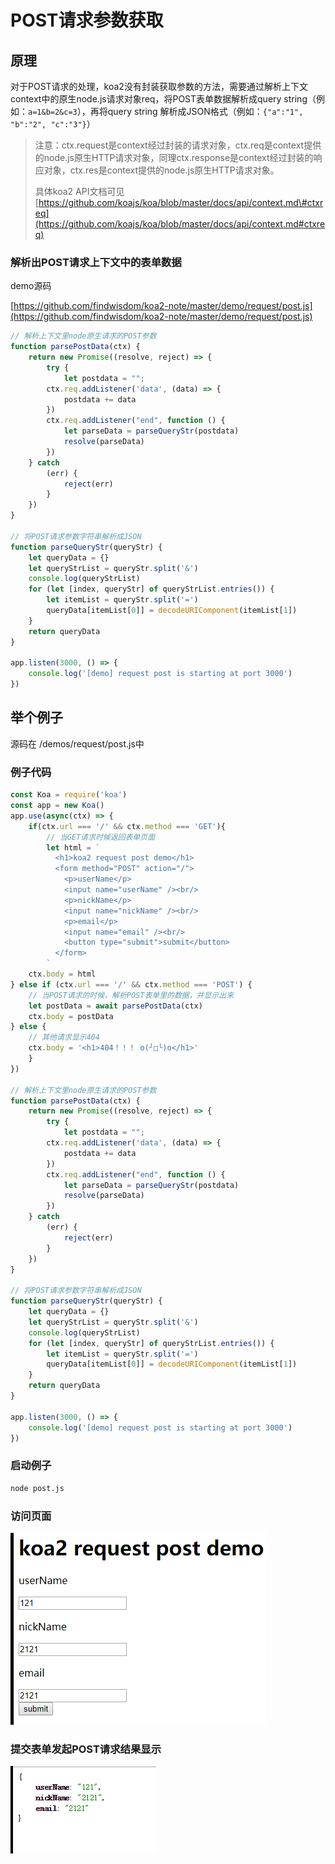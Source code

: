# POST请求参数获取

## 原理

对于POST请求的处理，koa2没有封装获取参数的方法，需要通过解析上下文context中的原生node.js请求对象req，将POST表单数据解析成query string（例如：`a=1&b=2&c=3`），再将query string 解析成JSON格式（例如：`{"a":"1", "b":"2", "c":"3"}`）

> 注意：ctx.request是context经过封装的请求对象，ctx.req是context提供的node.js原生HTTP请求对象，同理ctx.response是context经过封装的响应对象，ctx.res是context提供的node.js原生HTTP请求对象。
>
> 具体koa2 API文档可见 [https://github.com/koajs/koa/blob/master/docs/api/context.md\#ctxreq](https://github.com/koajs/koa/blob/master/docs/api/context.md#ctxreq)

### 解析出POST请求上下文中的表单数据

demo源码

[https://github.com/findwisdom/koa2-note/master/demo/request/post.js](https://github.com/findwisdom/koa2-note/master/demo/request/post.js)

```js
// 解析上下文里node原生请求的POST参数
function parsePostData(ctx) {
    return new Promise((resolve, reject) => {
        try {
            let postdata = "";
        ctx.req.addListener('data', (data) => {
            postdata += data
        })
        ctx.req.addListener("end", function () {
            let parseData = parseQueryStr(postdata)
            resolve(parseData)
        })
    } catch
        (err) {
            reject(err)
        }
    })
}

// 将POST请求参数字符串解析成JSON
function parseQueryStr(queryStr) {
    let queryData = {}
    let queryStrList = queryStr.split('&')
    console.log(queryStrList)
    for (let [index, queryStr] of queryStrList.entries()) {
        let itemList = queryStr.split('=')
        queryData[itemList[0]] = decodeURIComponent(itemList[1])
    }
    return queryData
}

app.listen(3000, () => {
    console.log('[demo] request post is starting at port 3000')
})
```

## 举个例子

源码在 /demos/request/post.js中

### 例子代码

```js
const Koa = require('koa')
const app = new Koa()
app.use(async(ctx) => {
    if(ctx.url === '/' && ctx.method === 'GET'){
        // 当GET请求时候返回表单页面
        let html = `
          <h1>koa2 request post demo</h1>
          <form method="POST" action="/">
            <p>userName</p>
            <input name="userName" /><br/>
            <p>nickName</p>
            <input name="nickName" /><br/>
            <p>email</p>
            <input name="email" /><br/>
            <button type="submit">submit</button>
          </form>
        `
    ctx.body = html
} else if (ctx.url === '/' && ctx.method === 'POST') {
    // 当POST请求的时候，解析POST表单里的数据，并显示出来
    let postData = await parsePostData(ctx)
    ctx.body = postData
} else {
    // 其他请求显示404
    ctx.body = '<h1>404！！！ o(╯□╰)o</h1>'
    }
})

// 解析上下文里node原生请求的POST参数
function parsePostData(ctx) {
    return new Promise((resolve, reject) => {
        try {
            let postdata = "";
        ctx.req.addListener('data', (data) => {
            postdata += data
        })
        ctx.req.addListener("end", function () {
            let parseData = parseQueryStr(postdata)
            resolve(parseData)
        })
    } catch
        (err) {
            reject(err)
        }
    })
}

// 将POST请求参数字符串解析成JSON
function parseQueryStr(queryStr) {
    let queryData = {}
    let queryStrList = queryStr.split('&')
    console.log(queryStrList)
    for (let [index, queryStr] of queryStrList.entries()) {
        let itemList = queryStr.split('=')
        queryData[itemList[0]] = decodeURIComponent(itemList[1])
    }
    return queryData
}

app.listen(3000, () => {
    console.log('[demo] request post is starting at port 3000')
})

```

### 启动例子

```sh
node post.js
```

### 访问页面

![request-get](/assets/gitbook/request-post-1.png)

### 提交表单发起POST请求结果显示

![request-get](/assets/gitbook/request-post-2.png)

